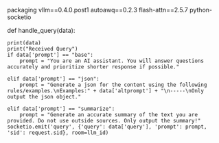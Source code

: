 packaging
vllm==0.4.0.post1
autoawq==0.2.3
flash-attn==2.5.7
python-socketio

def handle_query(data):

    print(data)
    print("Received Query")
    if data['prompt'] == "base":
        prompt = "You are an AI assistant. You will answer questions accurately and prioritize shorter response if possible."
    
    elif data['prompt'] == "json":
        prompt = "Generate a json for the content using the following rules/examples.\nExamples:" + data['altprompt'] + "\n-----\nOnly output the json object."
        
    elif data['prompt'] == "summarize":
        prompt = "Generate an accurate summary of the text you are provided. Do not use outside sources. Only output the summary!"
    socketio.emit('query', {'query': data['query'], 'prompt': prompt, 'sid': request.sid}, room=llm_id)
